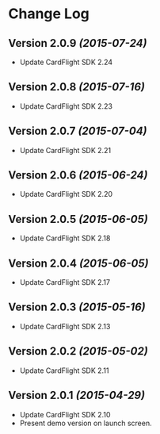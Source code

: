 Change Log
==========

Version 2.0.9 *(2015-07-24)*
----------------------------

 * Update CardFlight SDK 2.24
 

Version 2.0.8 *(2015-07-16)*
----------------------------

 * Update CardFlight SDK 2.23
  

Version 2.0.7 *(2015-07-04)*
----------------------------

 * Update CardFlight SDK 2.21
 

Version 2.0.6 *(2015-06-24)*
----------------------------

 * Update CardFlight SDK 2.20
  
 
Version 2.0.5 *(2015-06-05)*
----------------------------

 * Update CardFlight SDK 2.18
 
 
Version 2.0.4 *(2015-06-05)*
----------------------------

 * Update CardFlight SDK 2.17
 

Version 2.0.3 *(2015-05-16)*
----------------------------

 * Update CardFlight SDK 2.13
 

Version 2.0.2 *(2015-05-02)*
----------------------------

 * Update CardFlight SDK 2.11

 
Version 2.0.1 *(2015-04-29)*
----------------------------

 * Update CardFlight SDK 2.10
 * Present demo version on launch screen.
